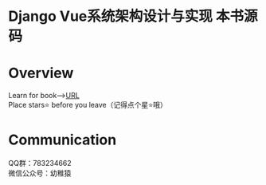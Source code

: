 # Django Vue系统架构设计与实现 本书源码
# Overview
Learn for book--><a href="https://item.jd.com/14055920.html">URL</a>
<br>
Place stars⭐ before you leave（记得点个星⭐哦）
# Communication
QQ群：783234662
<br>
微信公众号：幼稚猿
